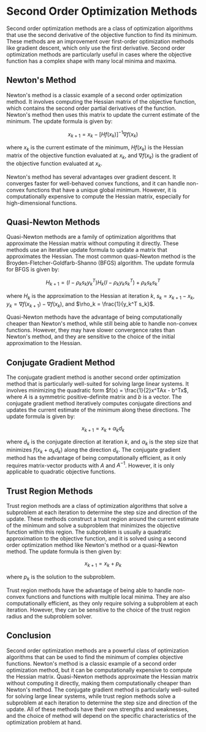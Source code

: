 # Second Order Optimization Methods

Second order optimization methods are a class of optimization algorithms that use the second derivative of the objective function to find its minimum. These methods are an improvement over first-order optimization methods like gradient descent, which only use the first derivative. Second order optimization methods are particularly useful in cases where the objective function has a complex shape with many local minima and maxima.

## Newton's Method

Newton's method is a classic example of a second order optimization method. It involves computing the Hessian matrix of the objective function, which contains the second order partial derivatives of the function. Newton's method then uses this matrix to update the current estimate of the minimum. The update formula is given by:

$$x_{k+1} = x_k - [Hf(x_k)]^{-1}\nabla f(x_k)$$

where $x_k$ is the current estimate of the minimum, $Hf(x_k)$ is the Hessian matrix of the objective function evaluated at $x_k$, and $\nabla f(x_k)$ is the gradient of the objective function evaluated at $x_k$.

Newton's method has several advantages over gradient descent. It converges faster for well-behaved convex functions, and it can handle non-convex functions that have a unique global minimum. However, it is computationally expensive to compute the Hessian matrix, especially for high-dimensional functions.

## Quasi-Newton Methods

Quasi-Newton methods are a family of optimization algorithms that approximate the Hessian matrix without computing it directly. These methods use an iterative update formula to update a matrix that approximates the Hessian. The most common quasi-Newton method is the Broyden-Fletcher-Goldfarb-Shanno (BFGS) algorithm. The update formula for BFGS is given by:

$$H_{k+1} = (I - \rho_k s_k y_k^T)H_k(I - \rho_k y_k s_k^T) + \rho_k s_k s_k^T$$

where $H_k$ is the approximation to the Hessian at iteration $k$, $s_k = x_{k+1} - x_k$, $y_k = \nabla f(x_{k+1}) - \nabla f(x_k)$, and $\rho_k = \frac{1}{y_k^T s_k}$.

Quasi-Newton methods have the advantage of being computationally cheaper than Newton's method, while still being able to handle non-convex functions. However, they may have slower convergence rates than Newton's method, and they are sensitive to the choice of the initial approximation to the Hessian.

## Conjugate Gradient Method

The conjugate gradient method is another second order optimization method that is particularly well-suited for solving large linear systems. It involves minimizing the quadratic form $f(x) = \frac{1}{2}x^TAx - b^Tx$, where $A$ is a symmetric positive-definite matrix and $b$ is a vector. The conjugate gradient method iteratively computes conjugate directions and updates the current estimate of the minimum along these directions. The update formula is given by:

$$x_{k+1} = x_k + \alpha_k d_k$$

where $d_k$ is the conjugate direction at iteration $k$, and $\alpha_k$ is the step size that minimizes $f(x_k + \alpha_k d_k)$ along the direction $d_k$. The conjugate gradient method has the advantage of being computationally efficient, as it only requires matrix-vector products with $A$ and $A^{-1}$. However, it is only applicable to quadratic objective functions.

## Trust Region Methods

Trust region methods are a class of optimization algorithms that solve a subproblem at each iteration to determine the step size and direction of the update. These methods construct a trust region around the current estimate of the minimum and solve a subproblem that minimizes the objective function within this region. The subproblem is usually a quadratic approximation to the objective function, and it is solved using a second order optimization method like Newton's method or a quasi-Newton method. The update formula is then given by:

$$x_{k+1} = x_k + p_k$$

where $p_k$ is the solution to the subproblem.

Trust region methods have the advantage of being able to handle non-convex functions and functions with multiple local minima. They are also computationally efficient, as they only require solving a subproblem at each iteration. However, they can be sensitive to the choice of the trust region radius and the subproblem solver.

## Conclusion

Second order optimization methods are a powerful class of optimization algorithms that can be used to find the minimum of complex objective functions. Newton's method is a classic example of a second order optimization method, but it can be computationally expensive to compute the Hessian matrix. Quasi-Newton methods approximate the Hessian matrix without computing it directly, making them computationally cheaper than Newton's method. The conjugate gradient method is particularly well-suited for solving large linear systems, while trust region methods solve a subproblem at each iteration to determine the step size and direction of the update. All of these methods have their own strengths and weaknesses, and the choice of method will depend on the specific characteristics of the optimization problem at hand.
